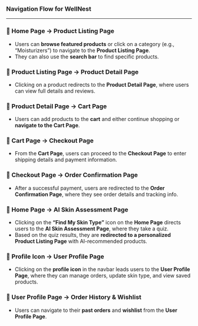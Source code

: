 ### **Navigation Flow for WellNest**  

---

### **🔹 Home Page → Product Listing Page**  
- Users can **browse featured products** or click on a category (e.g., “Moisturizers”) to navigate to the **Product Listing Page**.  
- They can also use the **search bar** to find specific products.  

### **🔹 Product Listing Page → Product Detail Page**  
- Clicking on a product redirects to the **Product Detail Page**, where users can view full details and reviews.  

### **🔹 Product Detail Page → Cart Page**  
- Users can add products to the **cart** and either continue shopping or **navigate to the Cart Page**.  

### **🔹 Cart Page → Checkout Page**  
- From the **Cart Page**, users can proceed to the **Checkout Page** to enter shipping details and payment information.  

### **🔹 Checkout Page → Order Confirmation Page**  
- After a successful payment, users are redirected to the **Order Confirmation Page**, where they see order details and tracking info.  

### **🔹 Home Page → AI Skin Assessment Page**  
- Clicking on the **“Find My Skin Type”** icon on the **Home Page** directs users to the **AI Skin Assessment Page**, where they take a quiz.  
- Based on the quiz results, they are **redirected to a personalized Product Listing Page** with AI-recommended products.  

### **🔹 Profile Icon → User Profile Page**  
- Clicking on the **profile icon** in the navbar leads users to the **User Profile Page**, where they can manage orders, update skin type, and view saved products.  

### **🔹 User Profile Page → Order History & Wishlist**  
- Users can navigate to their **past orders** and **wishlist** from the **User Profile Page**.  

 

